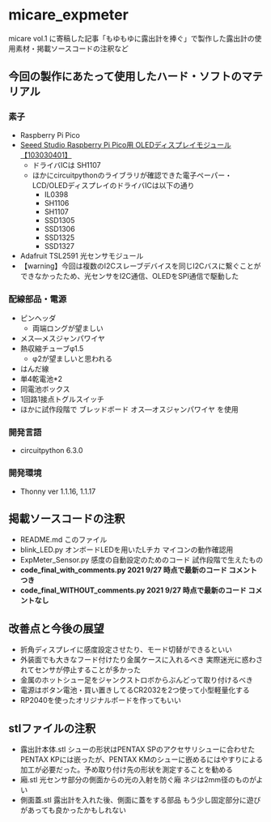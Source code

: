 # micare_expmeter
micare vol.1 に寄稿した記事「もゆもゆに露出計を捧ぐ」で製作した露出計の使用素材・掲載ソースコードの注釈など

## 今回の製作にあたって使用したハード・ソフトのマテリアル
### 素子
* Raspberry Pi Pico
* [Seeed Studio Raspberry Pi Pico用 OLEDディスプレイモジュール【103030401】](https://www.marutsu.co.jp/pc/i/2223782/)
  * ドライバICは SH1107
  * ほかにcircuitpythonのライブラリが確認できた電子ペーパー・LCD/OLEDディスプレイのドライバICは以下の通り
    * IL0398
    * SH1106
    * SH1107
    * SSD1305
    * SSD1306
    * SSD1325
    * SSD1327
* Adafruit TSL2591 光センサモジュール
* 【warning】今回は複数のI2Cスレーブデバイスを同じI2Cバスに繋ぐことができなかったため、光センサをI2C通信、OLEDをSPI通信で駆動した
### 配線部品・電源
* ピンヘッダ
  * 両端ロングが望ましい
* メス―メスジャンパワイヤ
* 熱収縮チューブφ1.5
  * φ2が望ましいと思われる
* はんだ線
* 単4乾電池*2
* 同電池ボックス
* 1回路1接点トグルスイッチ
* ほかに試作段階で ブレッドボード オス―オスジャンパワイヤ を使用
### 開発言語
* circuitpython 6.3.0
### 開発環境
* Thonny ver 1.1.16, 1.1.17

## 掲載ソースコードの注釈
* README.md このファイル
* blink_LED.py オンボードLEDを用いたLチカ マイコンの動作確認用
* ExpMeter_Sensor.py 感度の自動設定のためのコード 試作段階で生えたもの
* **code_final_with_comments.py 2021 9/27 時点で最新のコード コメントつき**
* **code_final_WITHOUT_comments.py 2021 9/27 時点で最新のコード コメントなし**

## 改善点と今後の展望
* 折角ディスプレイに感度設定させたり、モード切替ができるといい
* 外装面でも大きなフード付けたり金属ケースに入れるべき 実際迷光に惑わされてセンサが停止することが多かった
* 金属のホットシュー足をジャンクストロボからぶんどって取り付けるべき
* 電源はボタン電池・買い置きしてるCR2032を2つ使って小型軽量化する
* RP2040を使ったオリジナルボードを作ってもいい

## stlファイルの注釈
* 露出計本体.stl シューの形状はPENTAX SPのアクセサリシューに合わせた PENTAX KPには嵌ったが、PENTAX KMのシューに嵌めるにはやすりによる加工が必要だった。予め取り付け先の形状を測定することを勧める
* 廂.stl 光センサ部分の側面からの光の入射を防ぐ廂 ネジは2mm径のものがよい
* 側面蓋.stl 露出計を入れた後、側面に蓋をする部品 もう少し固定部分に遊びがあっても良かったかもしれない
